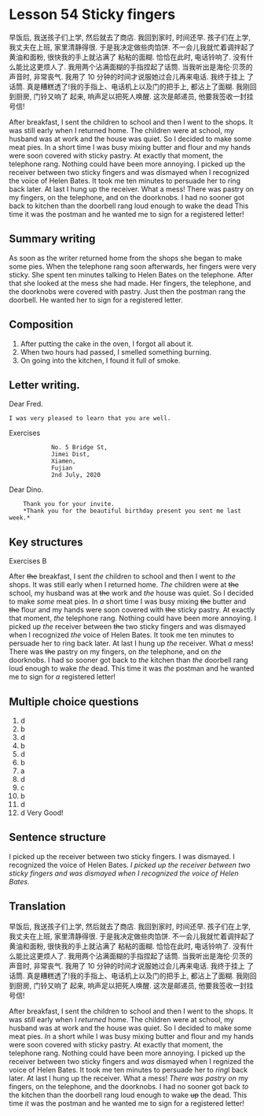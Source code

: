# Lesson 54 Sticky fingers

早饭后, 我送孩子们上学, 然后就去了商店. 我回到家时, 时间还早. 孩子们在上学, 我丈夫在上班,
家里清静得很. 于是我决定做些肉馅饼. 不一会儿我就忙着调拌起了黄油和面粉, 很快我的手上就沾满了
粘粘的面糊. 恰恰在此时, 电话铃响了. 没有什么能比这更烦人了. 我用两个沾满面糊的手指捏起了话筒.
当我听出是海伦·贝茨的声音时, 非常丧气. 我用了 10 分钟的时间才说服她过会儿再来电话. 我终于挂上
了话筒. 真是糟糕透了!我的手指上、电话机上以及门的把手上, 都沾上了面糊. 我刚回到厨房, 门铃又响了
起来, 响声足以把死人唤醒. 这次是邮递员, 他要我签收一封挂号信!

After breakfast, I sent the children to school and then I went to the shops.
It was still early when I returned home.
The children were at school, my husband was at work and the house was quiet.
So I decided to make some meat pies.
In a short time I was busy mixing butter and flour and my hands were soon covered with sticky pastry.
At exactly that moment, the telephone rang.
Nothing could have been more annoying.
I picked up the receiver between two sticky fingers and was dismayed when I recognized the voice of Helen Bates.
It took me ten minutes to persuade her to ring back later.
At last I hung up the receiver. What a mess!
There was pastry on my fingers, on the telephone, and on the doorknobs.
I had no sooner got back to kitchen than the doorbell rang loud enough to wake the dead
This time it was the postman and he wanted me to sign for a registered letter!

## Summary writing

As soon as the writer returned home from the shops  she began to make some pies.
When the telephone rang soon afterwards, her fingers were very sticky.
She spent ten minutes talking to Helen Bates on the telephone.
After that she looked at the mess she had made.
Her fingers, the telephone, and the doorknobs were covered with pastry.
Just then the postman rang the doorbell.
He wanted her to sign for a registered letter.

## Composition

1. After putting the cake in the oven, I forgot all about it.
2. When two hours had passed, I smelled something burning.
3. On going into the kitchen, I found it full of smoke.

## Letter writing.

Dear Fred.

    I was very pleased to learn that you are well.

Exercises 

                No. 5 Bridge St,
                Jimei Dist,
                Xiamen,
                Fujian
                2nd July, 2020
Dear Dino.

        Thank you for your invite. 
        *Thank you for the beautiful birthday present you sent me last week.*

## Key structures

Exercises B

After ~~the~~ breakfast, I sent *the* children to school and  then I went to *the* shops.
It was still early when I returned home. *The* children were at ~~the~~ school, my husband was at ~~the~~ work and *the* house was quiet. So I decided to make *some* meat pies. In *a* short time I was busy mixing ~~the~~ butter and ~~the~~  flour and my hands were soon covered with ~~the~~ sticky pastry. At exactly that moment, *the* telephone rang. Nothing could have been more annoying. I picked up *the* receiver between ~~the~~ two sticky fingers and was dismayed when I recognized *the* voice of Helen Bates. It took me ten minutes to persuade her to ring back later. At last I hung up *the* receiver. What *a* mess! There was ~~the~~ pastry on my fingers, on *the* telephone, and on *the* doorknobs. I had so sooner got back to *the* kitchen than *the* doorbell rang loud enough to wake *the* dead. This time it was *the* postman and he wanted me to sign for *a* registered letter!

## Multiple choice questions

1. d
2. b
3. d
4. b
5. d
6. b
7. a
8. d
9. c
10. b
11. d
12. d
Very Good!

## Sentence structure

I picked up the receiver between two sticky fingers. I was dismayed.  I recognized the voice of Helen Bates.
*I picked up the receiver between two sticky fingers and  was dismayed when I recognized the voice of Helen Bates.*

## Translation

早饭后, 我送孩子们上学, 然后就去了商店. 我回到家时, 时间还早. 孩子们在上学, 我丈夫在上班,
家里清静得很. 于是我决定做些肉馅饼. 不一会儿我就忙着调拌起了黄油和面粉, 很快我的手上就沾满了
粘粘的面糊. 恰恰在此时, 电话铃响了. 没有什么能比这更烦人了. 我用两个沾满面糊的手指捏起了话筒.
当我听出是海伦·贝茨的声音时, 非常丧气. 我用了 10 分钟的时间才说服她过会儿再来电话. 我终于挂上
了话筒. 真是糟糕透了!我的手指上、电话机上以及门的把手上, 都沾上了面糊. 我刚回到厨房, 门铃又响了
起来, 响声足以把死人唤醒. 这次是邮递员, 他要我签收一封挂号信!

After breakfast, I sent the children to school and then I went to the shops.
It was *still* early when I *returned*  home. The children were at school, my husband was at work and the house was quiet. So I decided to make some meat pies.
*In* a short while I was busy mixing butter and flour and my hands  were soon covered with sticky pastry.
At exactly that moment, the telephone rang. Nothing could have been  more annoying.
I picked up the receiver between two sticky fingers and *was* dismayed when I regnized the voice of Helen Bates.
It took me ten minutes to persuade her to *ring*l back later.
At last I hung up the receiver. What a mess!
*There was pastry on* my fingers, on the telephone, and the doorknobs.
I had no sooner got back *to* the kitchen than the doorbell rang loud enough to wake ~~up~~ the dead.
This time *it* was the postman and he wanted me to sign for a registered letter!
 